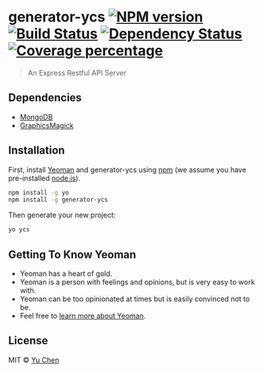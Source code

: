 # generator-ycs [![NPM version][npm-image]][npm-url] [![Build Status][travis-image]][travis-url] [![Dependency Status][daviddm-image]][daviddm-url] [![Coverage percentage][coveralls-image]][coveralls-url]
> An Express Restful API Server

## Dependencies

- [MongoDB](https://www.mongodb.com)
- [GraphicsMagick](http://www.graphicsmagick.org)

## Installation

First, install [Yeoman](http://yeoman.io) and generator-ycs using [npm](https://www.npmjs.com/) (we assume you have pre-installed [node.js](https://nodejs.org/)).

```bash
npm install -g yo
npm install -g generator-ycs
```

Then generate your new project:

```bash
yo ycs
```

## Getting To Know Yeoman

 * Yeoman has a heart of gold.
 * Yeoman is a person with feelings and opinions, but is very easy to work with.
 * Yeoman can be too opinionated at times but is easily convinced not to be.
 * Feel free to [learn more about Yeoman](http://yeoman.io/).

## License

MIT © [Yu Chen]()


[npm-image]: https://badge.fury.io/js/generator-ycs.svg
[npm-url]: https://npmjs.org/package/generator-ycs
[travis-image]: https://travis-ci.org/kuyoonjo/generator-ycs.svg?branch=master
[travis-url]: https://travis-ci.org/kuyoonjo/generator-ycs
[daviddm-image]: https://david-dm.org/kuyoonjo/generator-ycs.svg?theme=shields.io
[daviddm-url]: https://david-dm.org/kuyoonjo/generator-ycs
[coveralls-image]: https://coveralls.io/repos/kuyoonjo/generator-ycs/badge.svg
[coveralls-url]: https://coveralls.io/r/kuyoonjo/generator-ycs
